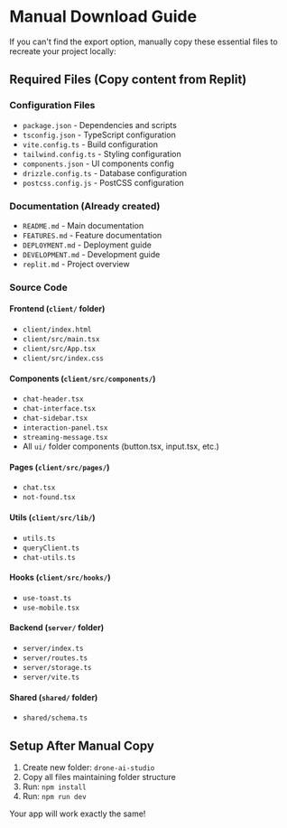# Manual Download Guide

If you can't find the export option, manually copy these essential files to recreate your project locally:

## Required Files (Copy content from Replit)

### Configuration Files
- `package.json` - Dependencies and scripts
- `tsconfig.json` - TypeScript configuration  
- `vite.config.ts` - Build configuration
- `tailwind.config.ts` - Styling configuration
- `components.json` - UI components config
- `drizzle.config.ts` - Database configuration
- `postcss.config.js` - PostCSS configuration

### Documentation (Already created)
- `README.md` - Main documentation
- `FEATURES.md` - Feature documentation
- `DEPLOYMENT.md` - Deployment guide
- `DEVELOPMENT.md` - Development guide
- `replit.md` - Project overview

### Source Code

#### Frontend (`client/` folder)
- `client/index.html`
- `client/src/main.tsx`
- `client/src/App.tsx`
- `client/src/index.css`

#### Components (`client/src/components/`)
- `chat-header.tsx`
- `chat-interface.tsx`
- `chat-sidebar.tsx`
- `interaction-panel.tsx`
- `streaming-message.tsx`
- All `ui/` folder components (button.tsx, input.tsx, etc.)

#### Pages (`client/src/pages/`)
- `chat.tsx`
- `not-found.tsx`

#### Utils (`client/src/lib/`)
- `utils.ts`
- `queryClient.ts`
- `chat-utils.ts`

#### Hooks (`client/src/hooks/`)
- `use-toast.ts`
- `use-mobile.tsx`

#### Backend (`server/` folder)
- `server/index.ts`
- `server/routes.ts`
- `server/storage.ts`
- `server/vite.ts`

#### Shared (`shared/` folder)
- `shared/schema.ts`

## Setup After Manual Copy

1. Create new folder: `drone-ai-studio`
2. Copy all files maintaining folder structure
3. Run: `npm install`
4. Run: `npm run dev`

Your app will work exactly the same!